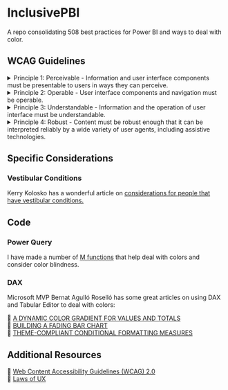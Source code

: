 # InclusivePBI
A repo consolidating 508 best practices for Power BI and ways to deal with color.

## WCAG Guidelines

<details>
<summary> Principle 1: Perceivable - Information and user interface components must be presentable to users in ways they can perceive. </summary><br />

| Number | Title | Guideline |
| ------ | ----- | --------- |
| 1.1 | Text Alternatives | :link: [Provide text alternatives for any non-text content so that it can be changed into other forms people need, such as large print, braille, speech, symbols or simpler language.](https://www.w3.org/TR/UNDERSTANDING-WCAG20/text-equiv.html) |
| 1.2 | Time-based Media | :link: [Provide alternatives for time-based media.](https://www.w3.org/TR/UNDERSTANDING-WCAG20/media-equiv.html)|
| 1.3 | Adaptable | :link: [Create content that can be presented in different ways (for example simpler layout) without losing information or structure.](https://www.w3.org/TR/UNDERSTANDING-WCAG20/content-structure-separation.html) |
| 1.4 | Distinguishable | :link: [Make it easier for users to see and hear content including separating foreground from background.](https://www.w3.org/TR/UNDERSTANDING-WCAG20/visual-audio-contrast.html) |

<br />

</details>

<details>
<summary> Principle 2: Operable - User interface components and navigation must be operable.</summary> 
<br />

| Number | Title | Guideline |
| ------ | ----- | --------- |
| 2.1 | Keyboard Accessible | :link: [Make all functionality available from a keyboard.](https://www.w3.org/TR/UNDERSTANDING-WCAG20/keyboard-operation.html) |
| 2.2 | Enough Time | :link: [Provide users enough time to read and use content.](https://www.w3.org/TR/UNDERSTANDING-WCAG20/time-limits.html) |
| 2.3 | Seizures | :link: [Do not design content in a way that is known to cause seizures.](https://www.w3.org/TR/UNDERSTANDING-WCAG20/seizure.html) |
| 2.4 | Navigable | :link: [Provide ways to help users navigate, find content, and determine where they are.](https://www.w3.org/TR/UNDERSTANDING-WCAG20/navigation-mechanisms.html) |

<br />

</details>

<details>
<summary> Principle 3: Understandable - Information and the operation of user interface must be understandable. </summary>
<br />

| Number | Title | Guideline |
| ------ | ----- | --------- |
| 3.1 | Readable | :link: [Make text content readable and understandable.](https://www.w3.org/TR/UNDERSTANDING-WCAG20/meaning.html) |
| 3.2 | Predictable | :link: [Make Web pages appear and operate in predictable ways.](https://www.w3.org/TR/UNDERSTANDING-WCAG20/consistent-behavior.html) |
| 3.3 | Input Assistance | :link: [Help users avoid and correct mistakes.](https://www.w3.org/TR/UNDERSTANDING-WCAG20/minimize-error.html) |

<br />

</details>

<details>
<summary> Principle 4: Robust - Content must be robust enough that it can be interpreted reliably by a wide variety of user agents, including assistive technologies. </summary> 
<br />

| Number | Title | Guideline |
| ------ | ----- | --------- |
| 4.1 | Compatible | :link: [Maximize compatibility with current and future user agents, including assistive technologies.](https://www.w3.org/TR/UNDERSTANDING-WCAG20/ensure-compat.html) |

<br />

</details>

##  Specific Considerations 

### Vestibular Conditions

Kerry Kolosko has a wonderful article on [considerations for people that have vestibular conditions.](https://kerrykolosko.com/drop-the-drop-shadows/)

## Code

### Power Query

I have made a number of [M functions](https://github.com/cbaragao/InclusivePBI/tree/main/PQ) that help deal with colors and consider color blindness.

### DAX

Microsoft MVP Bernat Agulló Roselló has some great articles on using DAX and Tabular Editor to deal with colors:

🔗 [A DYNAMIC COLOR GRADIENT FOR VALUES AND TOTALS](https://www.esbrina-ba.com/conditional-formatting-with-a-dynamic-divergent-color-gradient-for-values-and-totals/) <br />
:link: [BUILDING A FADING BAR CHART](https://www.esbrina-ba.com/building-a-fading-bar-chart/) <br />
:link: [THEME-COMPLIANT CONDITIONAL FORMATTING MEASURES](https://www.esbrina-ba.com/theme-compliant-conditional-formatting-measures/) <br />

## Additional Resources
:link: [Web Content Accessibility Guidelines (WCAG) 2.0](https://www.w3.org/TR/WCAG20/) <br />
🔗 [Laws of UX](https://lawsofux.com/)
